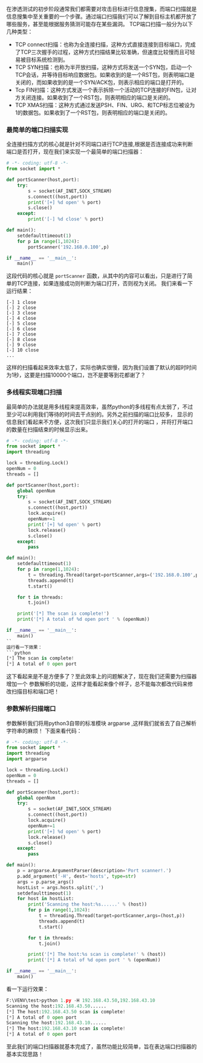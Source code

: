 在渗透测试的初步阶段通常我们都需要对攻击目标进行信息搜集，而端口扫描就是信息搜集中至关重要的一个步骤。通过端口扫描我们可以了解到目标主机都开放了哪些服务，甚至能根据服务猜测可能存在某些漏洞。 TCP端口扫描一般分为以下几种类型：

- TCP connect扫描：也称为全连接扫描，这种方式直接连接到目标端口，完成了TCP三次握手的过程，这种方式扫描结果比较准确，但速度比较慢而且可轻易被目标系统检测到。
- TCP SYN扫描：也称为半开放扫描，这种方式将发送一个SYN包，启动一个TCP会话，并等待目标响应数据包。如果收到的是一个RST包，则表明端口是关闭的，而如果收到的是一个SYN/ACK包，则表示相应的端口是打开的。
- Tcp FIN扫描：这种方式发送一个表示拆除一个活动的TCP连接的FIN包，让对方关闭连接。如果收到了一个RST包，则表明相应的端口是关闭的。
- TCP XMAS扫描：这种方式通过发送PSH、FIN、URG、和TCP标志位被设为1的数据包。如果收到了一个RST包，则表明相应的端口是关闭的。


### 最简单的端口扫描实现
全连接扫描方式的核心就是针对不同端口进行TCP连接,根据是否连接成功来判断端口是否打开，现在我们来实现一个最简单的端口扫描器：

```python
# -*- coding: utf-8 -*-
from socket import *

def portScanner(host,port):
    try:
        s = socket(AF_INET,SOCK_STREAM)
        s.connect((host,port))
        print('[+] %d open' % port)
        s.close()
    except:
        print('[-] %d close' % port)

def main():
    setdefaulttimeout(1)
    for p in range(1,1024):
        portScanner('192.168.0.100',p)

if __name__ == '__main__':
    main()
```    
这段代码的核心就是 `portScanner` 函数，从其中的内容可以看出，只是进行了简单的TCP连接，如果连接成功则判断为端口打开，否则视为关闭。 我们来看一下运行结果：
```
[-] 1 close
[-] 2 close
[-] 3 close
[-] 4 close
[-] 5 close
[-] 6 close
[-] 7 close
[-] 8 close
[-] 9 close
[-] 10 close
...
```

这样的扫描看起来效率太低了，实际也确实很慢，因为我们设置了默认的超时时间为1秒，这要是扫描10000个端口，岂不是要等到花都谢了？


### 多线程实现端口扫描
最简单的办法就是用多线程来提高效率，虽然python的多线程有点太弱了，不过至少可以利用我们等待的时间去干点别的。另外之前扫描的端口比较多， 显示的信息我们看起来不方便，这次我们只显示我们关心的打开的端口 ，并将打开端口的数量在扫描结束的时候显示出来。

```python
# -*- coding: utf-8 -*-
from socket import *
import threading

lock = threading.Lock()
openNum = 0
threads = []

def portScanner(host,port):
    global openNum
    try:
        s = socket(AF_INET,SOCK_STREAM)
        s.connect((host,port))
        lock.acquire()
        openNum+=1
        print('[+] %d open' % port)
        lock.release()
        s.close()
    except:
        pass

def main():
    setdefaulttimeout(1)
    for p in range(1,1024):
        t = threading.Thread(target=portScanner,args=('192.168.0.100',p))
        threads.append(t)
        t.start()     

    for t in threads:
        t.join()

    print('[*] The scan is complete!')
    print('[*] A total of %d open port ' % (openNum))

if __name__ == '__main__':
    main()
``    
运行看一下效果：
```python
[*] The scan is complete!
[*] A total of 0 open port
```


这下看起来是不是方便多了？至此效率上的问题解决了，现在我们还需要为扫描器增加一个 参数解析的功能，这样才能看起来像个样子，总不能每次都改代码来修改扫描目标和端口吧！

### 参数解析扫描端口
参数解析我们将用python3自带的标准模块 argparse ,这样我们就省去了自己解析字符串的麻烦！ 下面来看代码：

```python
# -*- coding: utf-8 -*-
from socket import *
import threading
import argparse

lock = threading.Lock()
openNum = 0
threads = []

def portScanner(host,port):
    global openNum
    try:
        s = socket(AF_INET,SOCK_STREAM)
        s.connect((host,port))
        lock.acquire()
        openNum+=1
        print('[+] %d open' % port)
        lock.release()
        s.close()
    except:
        pass

def main():
    p = argparse.ArgumentParser(description='Port scanner!.')
    p.add_argument('-H', dest='hosts', type=str)
    args = p.parse_args()
    hostList = args.hosts.split(',')
    setdefaulttimeout(1)
    for host in hostList:
        print('Scanning the host:%s......' % (host))
        for p in range(1,1024):
            t = threading.Thread(target=portScanner,args=(host,p))
            threads.append(t)
            t.start()     

        for t in threads:
            t.join()

        print('[*] The host:%s scan is complete!' % (host))
        print('[*] A total of %d open port ' % (openNum))

if __name__ == '__main__':
    main()
```    
看一下运行效果：
```python
F:\VENV\test>python 1.py -H 192.168.43.50,192.168.43.10
Scanning the host:192.168.43.50......
[*] The host:192.168.43.50 scan is complete!
[*] A total of 0 open port
Scanning the host:192.168.43.10......
[*] The host:192.168.43.10 scan is complete!
[*] A total of 0 open port
```

至此我们的端口扫描器就基本完成了，虽然功能比较简单，旨在表达端口扫描器的基本实现思路！ 
